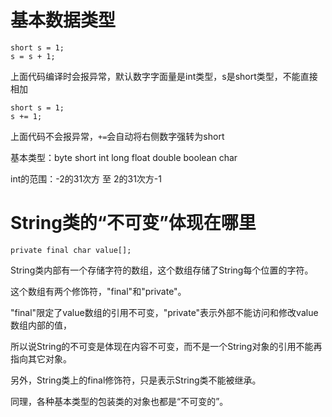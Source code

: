 ﻿
# 基本数据类型

```
short s = 1;
s = s + 1;
```
上面代码编译时会报异常，默认数字字面量是int类型，s是short类型，不能直接相加

```
short s = 1;
s += 1;
```
上面代码不会报异常，`+=`会自动将右侧数字强转为short

基本类型：byte short int long float double boolean char

int的范围：-2的31次方 至 2的31次方-1


#  String类的“不可变”体现在哪里

```
private final char value[];
```

String类内部有一个存储字符的数组，这个数组存储了String每个位置的字符。

这个数组有两个修饰符，"final"和"private"。

"final"限定了value数组的引用不可变，"private"表示外部不能访问和修改value数组内部的值，

所以说String的不可变是体现在内容不可变，而不是一个String对象的引用不能再指向其它对象。

另外，String类上的final修饰符，只是表示String类不能被继承。

同理，各种基本类型的包装类的对象也都是“不可变的”。

